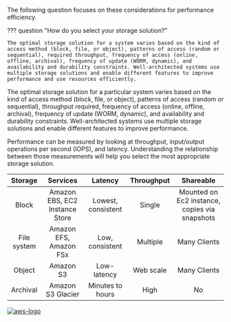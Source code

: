 The following question focuses on these considerations for performance efficiency.

??? question "How do you select your storage solution?"

    The optimal storage solution for a system varies based on the kind of access method (block, file, or object), patterns of access (random or sequential), required throughput, frequency of access (online, offline, archival), frequency of update (WORM, dynamic), and availability and durability constraints. Well-architected systems use multiple storage solutions and enable different features to improve performance and use resources efficiently.

The optimal storage solution for a particular system varies based on the kind of access method (block, file, or object), patterns of access (random or sequential), throughput required, frequency of access (online, offline, archival), frequency of update (WORM, dynamic), and availability and durability constraints. Well-architected systems use multiple storage solutions and enable different features to improve performance.

Performance can be measured by looking at throughput, input/output operations per second (IOPS), and latency. Understanding the relationship between those measurements will help you select the most appropriate storage solution.

|   Storage   |            Services            |      Latency       | Throughput |                   Shareable                   |
| :---------: | :----------------------------: | :----------------: | :--------: | :-------------------------------------------: |
|    Block    | Amazon EBS, EC2 Instance Store | Lowest, consistent |   Single   | Mounted on Ec2 instance, copies via snapshots |
| File system |     Amazon EFS, Amazon FSx     |  Low, consistent   |  Multiple  |                 Many Clients                  |
|   Object    |           Amazon S3            |    Low-latency     | Web scale  |                 Many Clients                  |
|  Archival   |       Amazon S3 Glacier        |  Minutes to hours  |    High    |                      No                       |

<a href="https://docs.aws.amazon.com/wellarchitected/latest/performance-efficiency-pillar/storage-architecture-selection.html">![aws-logo](https://img.shields.io/badge/Amazon_AWS-FF9900?style=for-the-badge&logo=amazonaws&logoColor=white)</a>